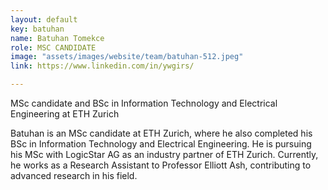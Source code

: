 ```yaml
---
layout: default
key: batuhan
name: Batuhan Tomekce
role: MSC CANDIDATE
image: "assets/images/website/team/batuhan-512.jpeg"
link: https://www.linkedin.com/in/ywgirs/

---
```

<p class="shotdis">MSc candidate and BSc in Information Technology and Electrical Engineering at ETH Zurich</p>
<p>Batuhan is an MSc candidate at ETH Zurich, where he also completed his BSc in Information Technology and Electrical Engineering. He is pursuing his MSc with LogicStar AG as an industry partner of ETH Zurich. Currently, he works as a Research Assistant to Professor Elliott Ash, contributing to advanced research in his field.</p>

    